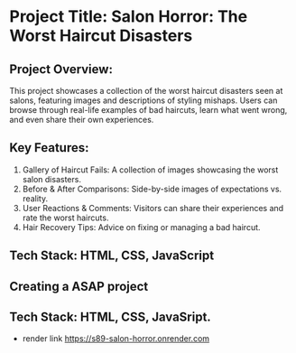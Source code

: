   
  
# Project Title: Salon Horror: The Worst Haircut Disasters

## Project Overview:
This project showcases a collection of the worst haircut disasters seen at salons, featuring images and descriptions of styling mishaps. Users can browse through real-life examples of bad haircuts, learn what went wrong, and even share their own experiences.

 ## Key Features:
1. Gallery of Haircut Fails: A collection of images showcasing the worst salon disasters.
2. Before & After Comparisons: Side-by-side images of expectations vs. reality.
3. User Reactions & Comments: Visitors can share their experiences and rate the worst haircuts.
4. Hair Recovery Tips: Advice on fixing or managing a bad haircut.

## Tech Stack: HTML, CSS, JavaScript

## Creating  a ASAP  project

## Tech Stack: HTML, CSS, JavaSript.

* render link  https://s89-salon-horror.onrender.com